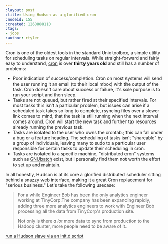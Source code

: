 ```yaml
---
:layout: post
:title: Using Hudson as a glorified cron
:nodeid: 155
:created: 1268888110
:tags:
- jobs
:author: rtyler
---
```

Cron is one of the oldest tools in the standard Unix toolbox, a simple utility for scheduling tasks on regular intervals. While straight-forward and fairly easy to understand, <a id="aptureLink_lKjpFXRnxV" href="http://en.wikipedia.org/wiki/Cron">cron</a> is over **thirty years old** and still has a number of problems:

* Poor indication of success/completion. Cron on most systems will send the user running it an email (to their local mbox) with the output of the task. Cron doesn't care about success or failure, it's sole purpose is to run your script and then sleep.
* Tasks are not queued, but rather fired at their specified intervals. For most tasks this isn't a particular problem, but issues can arise if a scheduled task takes so long to complete, rsyncing files over a slower link comes to mind, that the task is still running when the next interval comes around. Cron will start the new task and further tax resources already running the previous task.
* Tasks are isolated to the user who owns the crontab.; this can fall under a bug or a feature heading. The scheduling of tasks isn't "shareable" by a group of individuals, leaving many to sudo to a particular user responsible for certain tasks to update their scheduling in cron.
* Tasks are isolated to a specific machine, "distributed cron" systems such as [GNUbatch](http://www.gnu.org/software/gnubatch/) exist, but I personally find them not worth the effort to set up and maintain.

In all honestly, Hudson is at its core a glorified distributed scheduler sitting behind a snazzy web interface, making it a great Cron replacement for "serious business." Let's take the following usecase:

> For a while Engineer Bob has been the only analytics engineer working at TinyCorp.The company has been expanding rapidly, adding three more analytics engineers to work with Engineer Bob processing all the data from TinyCorp's production site.
>
> Not only is there *a lot* more data to sync from production to the Hadoop cluster, more people need to be aware of it. 


[run a Hudson slave via an init.d script](http://suereth.blogspot.com/2010/01/hudson-slave-agent-startup-script.html)
